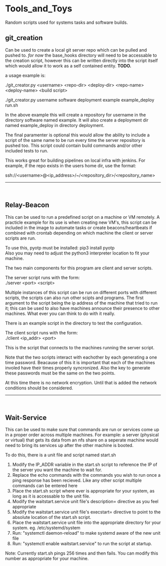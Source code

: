 # Tools_and_Toys
Random scripts used for systems tasks and software builds.

## git_creation
Can be used to create a local git server repo which can be pulled and pushed to.
*for now* the base_hooks directory will need to be accessable to the creation script,
however this can be written directly into the script itself which would allow
it to work as a self contained entity. **TODO.**

a usage example is:

  ./git_creator.py \<username\> \<repo-dir\> \<deploy-dir\> \<repo-name\> \<deploy-name\> \<build script\>
  
  ./git_creator.py username software deployment example example_deploy run.sh
  
  In the above example this will create a repository for username in the directory software named example.
  It will also create a deployment dir named example_deploy in directory deployment.
  
  The final paramenter <build script> is optional this would allow the ability to include a script of the same
  name to be run every time the server repository is pushed too. This script could contain build commands and/or
  other included tests to run.
  

This works great for building pipelines on local infra with jenkins.
For example, if the repo exists in the users home dir, use the format:

  ssh://\<username\>@\<ip_address\>/~/\<repository_dir\>/\<repository_name\>
  

---
<br/>

## Relay-Beacon
This can be used to run a predefined script on a machine or VM remotely. A practicle example for its use is when creating new VM's, this script can be included in the image to automate tasks or create beacons/heartbeats if combined with crontab depending on which machine the client or server scripts are run.

To use this, pyotp must be installed: pip3 install pyotp  
Also you may need to adjust the python3 interpreter location to fit your machine.

The two main components for this program are client and server scripts.

The server script runs with the form:  
./server  \<port\>  \<script\>

Multiple instances of this script can be run on different ports with different scripts, the scripts can also run other scipts and programs. The first argument to the script being the ip address of the machine that tried to run it; this can be used to also have machines announce their presence to other machines. What ever you can think to do with it really.

There is an example script in the directory to test the configuration.

The client script runs with the form:  
./client \<ip_addr\> \<port\>
  
This is the script that connects to the machines running the server script.

Note that the two scripts interact with eachother by each generating a one time password. Beacause of this it is important that each of the machines involed have their times properly syncronized. Also the key to generate these passwords must be the same on the two points.

At this time there is no network encryption. Until that is added the network conditions should be considered.


---
<br/>

## Wait-Service  
This can be used to make sure that commands are run or services come up in a proper order across multiple machines. For example: a server (physical or virtual) that gets its data from an nfs share on a seperate machine would need to bring its services up after the other machine is booted. 
  
To do this, there is a unit file and script named start.sh
  1. Modify the IP_ADDR variable in the start.sh script to reference the IP of the server you want the machine to wait for.
  2. Replace the echo commands with the commands you wish to run once a ping response has been recieved.
     Like any other script multiple commands can be entered here 
  3. Place the start.sh script where ever is appropriate for your system, as long as it is accessable to the unit file.
  4. Modify the waitstart.service unit file's description= directive as you feel appropriate
  5. Modify the waitstart.service unit file's execstart= directive to point to the absolute location of the start.sh script.
  6. Place the waitstart.service unit file into the appropriate directory for your system. eg. /etc/systemd/system
  7. Run: "systemctl daemon-reload" to make systemd aware of the new unit file
  8. Run: "systemctl enable waitstart.service" to run the script at startup.
  
Note: Currently start.sh pings 256 times and then fails. You can modify this number as appropriate for your machine.
  
